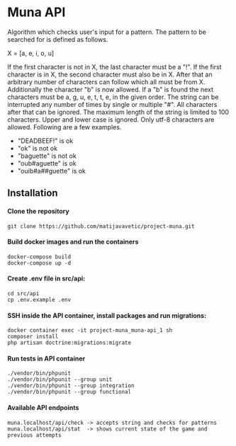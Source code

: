# Muna API

Algorithm which checks user's input for a pattern. The pattern to be searched for is defined as follows.

X = [a, e, i, o, u]

If the first character is not in X, the last character must be a "!". If the first character is in X, the second character must also be in X. After that an arbitrary number of characters can follow which all must be from X. Additionally the character "b" is now allowed. If a "b" is found the next characters must be a, g, u, e, t, t, e, in the given order. The string can be interrupted any number of times by single or multiple "#". All characters after that can be ignored. The maximum length of the string is limited to 100 characters. Upper and lower case is ignored. Only utf-8 characters are allowed. Following are a few examples.

- "DEADBEEF!" is ok
- "ok" is not ok
- "baguette" is not ok
- "oub#aguette" is ok
- "ouib#a##guette" is ok


## Installation
#### Clone the repository
```
git clone https://github.com/matijavavetic/project-muna.git
```

#### Build docker images and run the containers
```
docker-compose build
docker-compose up -d
```

#### Create .env file in src/api:
```
cd src/api
cp .env.example .env
```

#### SSH inside the API container, install packages and run migrations:
```
docker container exec -it project-muna_muna-api_1 sh
composer install
php artisan doctrine:migrations:migrate
```
#### Run tests in API container
```
./vendor/bin/phpunit
./vendor/bin/phpunit --group unit
./vendor/bin/phpunit --group integration
./vendor/bin/phpunit --group functional
```
#### Available API endpoints
```
muna.localhost/api/check -> accepts string and checks for patterns
muna.localhost/api/stat  -> shows current state of the game and previous attempts 
```
